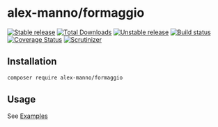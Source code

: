 # alex-manno/formaggio

[![Stable release][Last stable image]][Packagist link] [![Total Downloads][Total Download Packagist]][Packagist link] [![Unstable release][Last unstable image]][Packagist link] [![Build status][Master build image]][Master build link] [![Coverage Status][Master coverage image]][Master coverage link] [![Scrutinizer][Master scrutinizer image]][Master scrutinizer link]

## Installation
``` bash
composer require alex-manno/formaggio
```

## Usage

See [Examples](https://github.com/alex-manno/formaggio/tree/master/Examples)


[Total Download Packagist]: https://poser.pugx.org/alex-manno/formaggio/downloads
[Last stable image]: https://poser.pugx.org/alex-manno/formaggio/version.svg
[Last unstable image]: https://poser.pugx.org/alex-manno/formaggio/v/unstable.svg
[Master build image]: https://travis-ci.org/alex-manno/formaggio.svg
[Master scrutinizer image]: https://scrutinizer-ci.com/g/alex-manno/formaggio/badges/quality-score.png?b=master
[Master coverage image]: https://scrutinizer-ci.com/g/alex-manno/formaggio/badges/coverage.png?b=master

[Packagist link]: https://packagist.org/packages/alex-manno/formaggio
[Master build link]: https://travis-ci.org/alex-manno/formaggio
[Master scrutinizer link]: https://scrutinizer-ci.com/g/alex-manno/formaggio/?branch=master
[Master coverage link]: https://scrutinizer-ci.com/g/alex-manno/formaggio/?branch=master
[License image]: https://poser.pugx.org/alex-manno/formaggio/license
